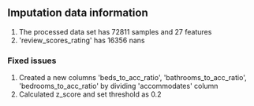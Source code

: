 ## Imputation data information

1. The processed data set has 72811 samples and 27 features
2. 'review_scores_rating' has 16356 nans 


### Fixed issues
1. Created a new columns 'beds_to_acc_ratio', 'bathrooms_to_acc_ratio', 'bedrooms_to_acc_ratio' by dividing 'accommodates' column
2. Calculated z_score and set threshold as 0.2
